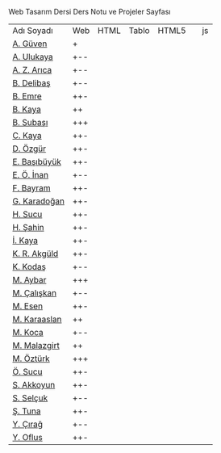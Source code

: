 Web Tasarım Dersi Ders Notu ve Projeler Sayfası
<table>
  <tr> <td>Adı Soyadı</td> <td>Web</td> <td>HTML</td> <td>Tablo</td> <td>HTML5</td> <td><css</td> <td>js</td></tr>
<tr><td><a href=https://guvenayakkabiblog.wordpress.com>A. Güven</a></td> <td>+</td> <td></td> <td></td> <td></td> <td></td></tr>  
<tr><td><a href=https://gezi3312.wordpress.com>A. Ulukaya</a></td><td>+--</td></tr>
<tr><td><a href=https://7eylul2017.wordpress.com>A. Z. Arıca</a></td><td>+--</td></tr>
<tr><td><a href=https://burak1344.wordpress.com>B. Delibaş</a></td><td>+--</td></tr>
<tr><td><a href=https://bilisimtakip.wordpress.com>B. Emre</a></td><td>++-</td></tr>
<tr><td><a href=https://gazisehir.wordpress.com>B. Kaya</a></td><td>++</td></tr>
<tr><td><a href=https://boteogretmeni.wordpress.com>B. Subaşı</a></td><td>+++</td></tr>
<tr><td><a href=https://cihankayablog.wordpress.com>C. Kaya</a></td><td>++-</td></tr>
<tr><td><a href=https://doganozgur.wordpress.com>D. Özgür</a></td><td>++-</td></tr>
<tr><td><a href=https://emine44.wordpress.com>E. Başıbüyük</a></td><td>++-</td></tr>
<tr><td><a href=https://emiromerinan.wordpress.com>E. Ö. İnan</a></td><td>+--</td></tr>
<tr><td><a href=https://kayisifidanim.wordpress.com>F. Bayram</a></td><td>++-</td></tr>
<tr><td><a href=https://gokhankaradogan.wordpress.com>G. Karadoğan</a></td><td>++-</td></tr>
<tr><td><a href=https://itechnotrain.wordpress.com>H. Sucu</a></td><td>++-</td></tr>
<tr><td><a href=https://handan33.wordpress.com>H. Şahin</a></td><td>++-</td></tr>
<tr><td><a href=https://ibrahim4913.wordpress.com>İ. Kaya</a></td><td>++-</td></tr>
<tr><td><a href=https://kamerrabia.kayisiyazilim.com>K. R. Akgüld</a></td><td>++-</td></tr>
<tr><td><a href=https://kako1245.wordpress.com>K. Kodaş</a></td><td>+--</td></tr>
<tr><td><a href=https://kpssrehbericom.wordpress.com>M. Aybar</a></td><td>+++</td></tr>
<tr><td><a href=https://malatya104.wordpress.com>M. Çalışkan</a></td><td>+--</td></tr>
<tr><td><a href=http://bilisimkaynaklarim.blogspot.com.tr>M. Esen</a></td><td>++-</td></tr>
<tr><td><a href=https://karaaslanim.wordpress.com>M. Karaaslan</a></td><td>++</td></tr>
<tr><td><a href=https://mehmetalikoca.wordpress.com>M. Koca</a></td><td>+--</td></tr>
<tr><td><a href=https://mahsummalazgirt.wordpress.com>M. Malazgirt</a></td><td>++</td></tr>
<tr><td><a href=https://muslum63.wordpress.com>M. Öztürk</a></td><td>+++</td></tr>
<tr><td><a href=https://technoeduweb.wordpress.com/blog>Ö. Sucu</a></td><td>++-</td></tr>
<tr><td><a href=https://lezzetinyolu49.wordpress.com>S. Akkoyun</a></td><td>++-</td></tr>
<tr><td><a href=https://selcukseymaa.wordpress.com>S. Selçuk</a></td><td>+--</td></tr>
<tr><td><a href=https://fotografcilik377.wordpress.com>Ş. Tuna</a></td><td>++-</td></tr>
<tr><td><a href=https://yunuscirag.wordpress.com>Y. Çırağ</a></td><td>+--</td></tr>
<tr><td><a href=https://httpegitim.wordpress.com>Y. Oflus</a></td><td>++-</td></tr>
</table>


